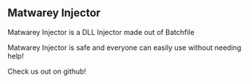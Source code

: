 ## Matwarey Injector

Matwarey Injector is a DLL Injector made out of Batchfile

Matwarey Injector is safe and everyone can easily use without needing help!

Check us out on github!
